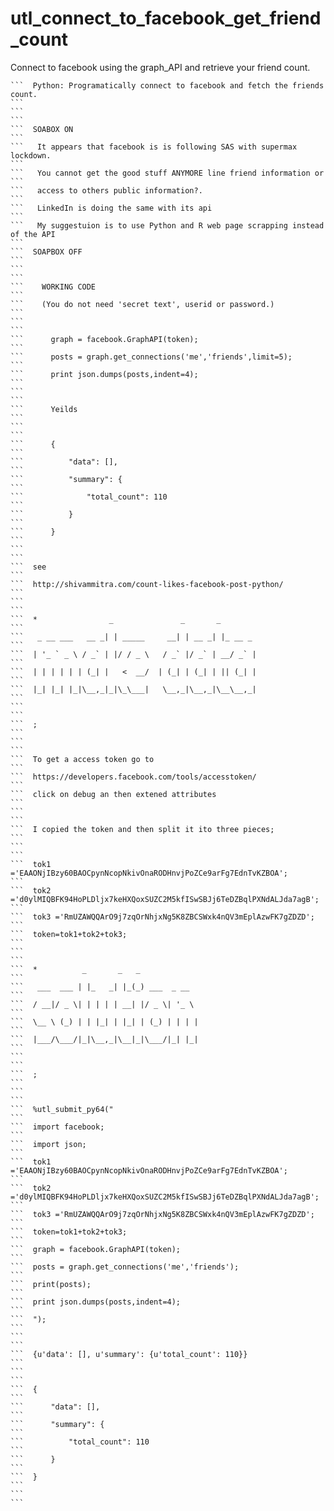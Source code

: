 # utl_connect_to_facebook_get_friend_count
Connect to facebook using the graph_API and retrieve your friend count.

    ```  Python: Programatically connect to facebook and fetch the friends count.                                                                                     ```
    ```                                                                                                                                                               ```
    ```  SOABOX ON                                                                                                                                                    ```
    ```   It appears that facebook is is following SAS with supermax lockdown.                                                                                        ```
    ```   You cannot get the good stuff ANYMORE line friend information or                                                                                            ```
    ```   access to others public information?.                                                                                                                       ```
    ```   LinkedIn is doing the same with its api                                                                                                                     ```
    ```   My suggestuion is to use Python and R web page scrapping instead of the API                                                                                 ```
    ```  SOAPBOX OFF                                                                                                                                                  ```
    ```                                                                                                                                                               ```
    ```    WORKING CODE                                                                                                                                               ```
    ```    (You do not need 'secret text', userid or password.)                                                                                                       ```
    ```                                                                                                                                                               ```
    ```      graph = facebook.GraphAPI(token);                                                                                                                        ```
    ```      posts = graph.get_connections('me','friends',limit=5);                                                                                                   ```
    ```      print json.dumps(posts,indent=4);                                                                                                                        ```
    ```                                                                                                                                                               ```
    ```      Yeilds                                                                                                                                                   ```
    ```                                                                                                                                                               ```
    ```      {                                                                                                                                                        ```
    ```          "data": [],                                                                                                                                          ```
    ```          "summary": {                                                                                                                                         ```
    ```              "total_count": 110                                                                                                                               ```
    ```          }                                                                                                                                                    ```
    ```      }                                                                                                                                                        ```
    ```                                                                                                                                                               ```
    ```  see                                                                                                                                                          ```
    ```  http://shivammitra.com/count-likes-facebook-post-python/                                                                                                     ```
    ```                                                                                                                                                               ```
    ```  *                _               _       _                                                                                                                   ```
    ```   _ __ ___   __ _| | _____     __| | __ _| |_ __ _                                                                                                            ```
    ```  | '_ ` _ \ / _` | |/ / _ \   / _` |/ _` | __/ _` |                                                                                                           ```
    ```  | | | | | | (_| |   <  __/  | (_| | (_| | || (_| |                                                                                                           ```
    ```  |_| |_| |_|\__,_|_|\_\___|   \__,_|\__,_|\__\__,_|                                                                                                           ```
    ```                                                                                                                                                               ```
    ```  ;                                                                                                                                                            ```
    ```                                                                                                                                                               ```
    ```  To get a access token go to                                                                                                                                  ```
    ```  https://developers.facebook.com/tools/accesstoken/                                                                                                           ```
    ```  click on debug an then extened attributes                                                                                                                    ```
    ```                                                                                                                                                               ```
    ```  I copied the token and then split it ito three pieces;                                                                                                       ```
    ```                                                                                                                                                               ```
    ```  tok1 ='EAAONjIBzy60BAOCpynNcopNkivOnaRODHnvjPoZCe9arFg7EdnTvKZBOA';                                                                                          ```
    ```  tok2 ='d0ylMIQBFK94HoPLDljx7keHXQoxSUZC2M5kfISwSBJj6TeDZBqlPXNdALJda7agB';                                                                                   ```
    ```  tok3 ='RmUZAWQQArO9j7zqOrNhjxNg5K8ZBCSWxk4nQV3mEplAzwFK7gZDZD';                                                                                              ```
    ```  token=tok1+tok2+tok3;                                                                                                                                        ```
    ```                                                                                                                                                               ```
    ```  *          _       _   _                                                                                                                                     ```
    ```   ___  ___ | |_   _| |_(_) ___  _ __                                                                                                                          ```
    ```  / __|/ _ \| | | | | __| |/ _ \| '_ \                                                                                                                         ```
    ```  \__ \ (_) | | |_| | |_| | (_) | | | |                                                                                                                        ```
    ```  |___/\___/|_|\__,_|\__|_|\___/|_| |_|                                                                                                                        ```
    ```                                                                                                                                                               ```
    ```  ;                                                                                                                                                            ```
    ```                                                                                                                                                               ```
    ```  %utl_submit_py64("                                                                                                                                           ```
    ```  import facebook;                                                                                                                                             ```
    ```  import json;                                                                                                                                                 ```
    ```  tok1 ='EAAONjIBzy60BAOCpynNcopNkivOnaRODHnvjPoZCe9arFg7EdnTvKZBOA';                                                                                          ```
    ```  tok2 ='d0ylMIQBFK94HoPLDljx7keHXQoxSUZC2M5kfISwSBJj6TeDZBqlPXNdALJda7agB';                                                                                   ```
    ```  tok3 ='RmUZAWQQArO9j7zqOrNhjxNg5K8ZBCSWxk4nQV3mEplAzwFK7gZDZD';                                                                                              ```
    ```  token=tok1+tok2+tok3;                                                                                                                                        ```
    ```  graph = facebook.GraphAPI(token);                                                                                                                            ```
    ```  posts = graph.get_connections('me','friends');                                                                                                               ```
    ```  print(posts);                                                                                                                                                ```
    ```  print json.dumps(posts,indent=4);                                                                                                                            ```
    ```  ");                                                                                                                                                          ```
    ```                                                                                                                                                               ```
    ```  {u'data': [], u'summary': {u'total_count': 110}}                                                                                                             ```
    ```                                                                                                                                                               ```
    ```  {                                                                                                                                                            ```
    ```      "data": [],                                                                                                                                              ```
    ```      "summary": {                                                                                                                                             ```
    ```          "total_count": 110                                                                                                                                   ```
    ```      }                                                                                                                                                        ```
    ```  }                                                                                                                                                            ```
    ```                                                                                                                                                               ```

